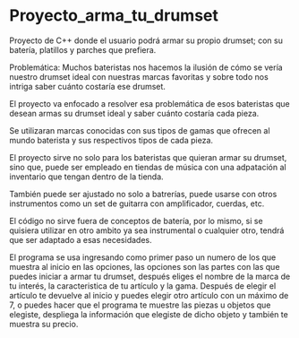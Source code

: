 # Proyecto_arma_tu_drumset

Proyecto de C++ donde el usuario podrá armar su propio drumset; con su batería, platillos y parches que prefiera.

Problemática: Muchos bateristas nos hacemos la ilusión de cómo se vería nuestro drumset ideal con nuestras marcas favoritas y sobre todo nos intriga saber cuánto costaría ese drumset.

El proyecto va enfocado a resolver esa problemática de esos bateristas que desean armas su drumset ideal y saber cuánto costaría cada pieza. 

Se utilizaran marcas conocidas con sus tipos de gamas que ofrecen al mundo baterista y sus respectivos tipos de cada pieza.

El proyecto sirve no solo para los bateristas que quieran armar su drumset, sino que, puede ser empleado en tiendas de música con una adpatación al inventario que tengan dentro de la tienda.

También puede ser ajustado no solo a batrerías, puede usarse con otros instrumentos como un set de guitarra con amplificador, cuerdas, etc.

El código no sirve fuera de conceptos de batería, por lo mismo, si se quisiera utilizar en otro ambito ya sea instrumental o cualquier otro, tendrá que ser adaptado a esas necesidades.

El programa se usa ingresando como primer paso un numero de los que muestra al inicio en las opciones, las opciones son las partes con las que puedes iniciar a armar tu drumset, después eliges el nombre de la marca de tu interés, la caracteristica de tu artículo y la gama. Después de elegir el artículo te devuelve al inicio y puedes elegir otro artículo con un máximo de 7, o puedes hacer que el programa te muestre las piezas u objetos que elegiste, despliega la información que elegiste de dicho objeto y también te muestra su precio.
